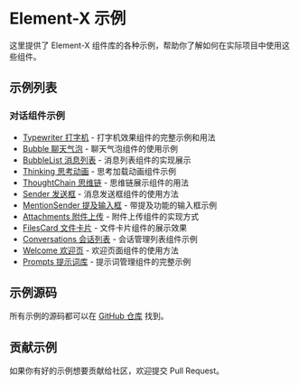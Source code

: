 # Element-X 示例

这里提供了 Element-X 组件库的各种示例，帮助你了解如何在实际项目中使用这些组件。

## 示例列表

### 对话组件示例

- [Typewriter 打字机](./typewriter/) - 打字机效果组件的完整示例和用法
- [Bubble 聊天气泡](./bubble/) - 聊天气泡组件的使用示例
- [BubbleList 消息列表](./bubble-list/) - 消息列表组件的实现展示
- [Thinking 思考动画](./thinking/) - 思考加载动画组件示例
- [ThoughtChain 思维链](./thought-chain/) - 思维链展示组件的用法
- [Sender 发送框](./sender/) - 消息发送框组件的使用方法
- [MentionSender 提及输入框](./mention-sender/) - 带提及功能的输入框示例
- [Attachments 附件上传](./attachments/) - 附件上传组件的实现方式
- [FilesCard 文件卡片](./files-card/) - 文件卡片组件的展示效果
- [Conversations 会话列表](./conversations/) - 会话管理列表组件示例
- [Welcome 欢迎页](./welcome/) - 欢迎页面组件的使用方法
- [Prompts 提示词库](./prompts/) - 提示词管理组件的完整示例

## 示例源码

所有示例的源码都可以在 [GitHub 仓库](https://github.com/yourusername/element-x) 找到。

## 贡献示例

如果你有好的示例想要贡献给社区，欢迎提交 Pull Request。
